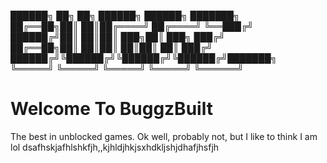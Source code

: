 ██████╗ ██╗   ██╗ ██████╗  ██████╗ ███████╗    
██╔══██╗██║   ██║██╔════╝ ██╔════╝ ╚══███╔╝    
██████╔╝██║   ██║██║  ███╗██║  ███╗  ███╔╝   
██╔══██╗██║   ██║██║   ██║██║   ██║ ███╔╝      
██████╔╝╚██████╔╝╚██████╔╝╚██████╔╝███████╗     
╚═════╝  ╚═════╝  ╚═════╝  ╚═════╝ ╚══════╝       
# Welcome To BuggzBuilt
The best in unblocked games.
Ok well, probably not, but I like to think I am lol
dsafhskjafhlshkfjh,,kjhldjhkjsxhdkljshjdhafjhsfjh
